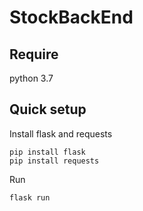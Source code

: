 # StockBackEnd
## Require
python 3.7
## Quick setup
Install flask and requests
```
pip install flask
pip install requests
```
Run
```
flask run
```

